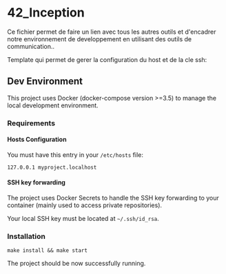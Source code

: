# 42_Inception

Ce fichier permet de faire un lien avec tous les autres outils et d'encadrer 
notre environnement de developpement en utilisant des outils de communication..

Template qui permet de gerer la configuration du host et de la cle ssh:

## Dev Environment

This project uses Docker (docker-compose version >=3.5) to manage the local development environment.

### Requirements

#### Hosts Configuration

You must have this entry in your `/etc/hosts` file:

```
127.0.0.1 myproject.localhost
```

#### SSH key forwarding

The project uses Docker Secrets to handle the SSH key forwarding to your container (mainly used to access private repositories).

Your local SSH key must be located at `~/.ssh/id_rsa`.

### Installation

```
make install && make start
```

The project should be now successfully running.
